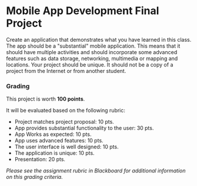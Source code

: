 # Mobile App Development Final Project

Create an application that demonstrates what you have learned in this class.  The app  should be a "substantial" mobile application.  This means that it should have multiple activities and should incorporate some advanced features such as data storage,  networking, multimedia or mapping and locations.  Your project should be unique.  It should not be a copy of a project from the Internet or from another student.  

### Grading
This project is worth **100 points**.

It will be evaluated based on the following rubric:
- Project matches project proposal: 10 pts.
- App provides substantial functionality to the user: 30 pts.
- App Works as expected: 10 pts.
- App uses advanced features: 10 pts.
- The user interface is well designed: 10 pts.
- The application is unique: 10 pts.
- Presentation: 20 pts.

*Please see the assignment rubric in Blackboard for additional  information on this grading criteria.*
